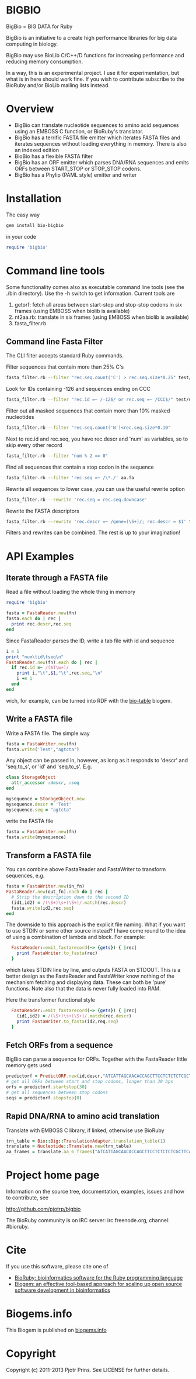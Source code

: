 # BIGBIO

BigBio = BIG DATA for Ruby

BigBio is an initiative to a create high performance libraries for big data
computing in biology.

BigBio may use BioLib C/C++/D functions for increasing performance and
reducing memory consumption.

In a way, this is an experimental project. I use it for
experimentation, but what is in here should work fine. If you wish to
contribute subscribe to the BioRuby and/or BioLib mailing lists
instead.

# Overview

* BigBio can translate nucleotide sequences to amino acid
  sequences using an EMBOSS C function, or BioRuby's translator.
* BigBio has a terrific FASTA file emitter which iterates FASTA files and
  iterates sequences without loading everything in memory. There is
  also an indexed edition
* BioBio has a flexible FASTA filter 
* BigBio has an ORF emitter which parses DNA/RNA sequences and emits
  ORFs between START_STOP or STOP_STOP codons.
* BigBio has a Phylip (PAML style) emitter and writer

# Installation

The easy way

```sh
gem install bio-bigbio
```

in your code

```ruby
require 'bigbio'
```

# Command line tools

Some functionality comes also as executable command line tools (see the
./bin directory). Use the -h switch to get information. Current tools
are 

1. getorf: fetch all areas between start-stop and stop-stop codons in six frames (using EMBOSS when biolib is available)
2. nt2aa.rb: translate in six frames (using EMBOSS when biolib is available)
3. fasta_filter.rb

## Command line Fasta Filter

The CLI filter accepts standard Ruby commands. 

Filter sequences that contain more than 25% C's

```sh
fasta_filter.rb --filter "rec.seq.count('C') > rec.seq.size*0.25" test/data/fasta/nt.fa
```

Look for IDs containing -126 and sequences ending on CCC

```sh
fasta_filter.rb --filter "rec.id =~ /-126/ or rec.seq =~ /CCC$/" test/data/fasta/nt.fa
```

Filter out all masked sequences that contain more than 10% masked
nucleotides

```sh
fasta_filter.rb --filter "rec.seq.count('N')<rec.seq.size*0.10" 
```

Next to rec.id and rec.seq, you have rec.descr and 'num' as variables,
so to skip every other record

```sh
fasta_filter.rb --filter "num % 2 == 0" 
```

Find all sequences that contain a stop codon in the sequence

```sh
fasta_filter.rb --filter 'rec.seq =~ /\*./' aa.fa
```

Rewrite all sequences to lower case, you can use the useful rewrite
option

```sh
fasta_filter.rb --rewrite 'rec.seq = rec.seq.downcase'
```

Rewrite the FASTA descriptors

```sh
fasta_filter.rb --rewrite 'rec.descr =~ /gene=(\S+)/; rec.descr = $1' test.fa
```


Filters and rewrites can be combined. The rest is up to your imagination!

# API Examples

## Iterate through a FASTA file

Read a file without loading the whole thing in memory

```ruby
require 'bigbio'

fasta = FastaReader.new(fn)
fasta.each do | rec |
  print rec.descr,rec.seq
end
```

Since FastaReader parses the ID, write a tab file with id and sequence

```ruby
i = 1
print "num\tid\tseq\n"
FastaReader.new(fn).each do | rec |
  if rec.id =~ /(AT\w+)/
    print i,"\t",$1,"\t",rec.seq,"\n"
    i += 1
  end
end
```

wich, for example, can be turned into RDF with the
[bio-table](https://github.com/pjotrp/bioruby-table) biogem.

## Write a FASTA file

Write a FASTA file. The simple way

```ruby
fasta = FastaWriter.new(fn)
fasta.write('Test',"agtcta")
```

Any object can be passed in, however, as long as it responds to
'descr' and 'seq.to_s', or 'id' and 'seq.to_s'. E.g.

```ruby
class StorageObject
  attr_accessor :descr, :seq
end

mysequence = StorageObject.new
mysequence.descr = 'Test'
mysequence.seq = "agtcta"
```

write the FASTA file

```ruby
fasta = FastaWriter.new(fn)
fasta.write(mysequence)
```

## Transform a FASTA file

You can combine above FastaReader and FastaWriter to transform
sequences, e.g.

```ruby
fasta = FastaWriter.new(in_fn)
FastaReader.new(out_fn).each do | rec |
  # Strip the description down to the second ID
  (id1,id2) = /(\S+)\s+(\S+)/.match(rec.descr)
  fasta.write(id2,rec.seq)
end
```

The downside to this approach is the explicit file naming. What if you
want to use STDIN or some other source instead? I have come round to
the idea of using a combination of lambda and block. For example:

```ruby
  FastaReader::emit_fastarecord(-> {gets}) { |rec|
    print FastaWriter.to_fasta(rec)
  }
```

which takes STDIN line by line, and outputs FASTA on STDOUT. This is 
a better design as the FastaReader and FastaWriter know nothing of
the mechanism fetching and displaying data. These can both be 'pure' 
functions. Note also that the data is never fully loaded into RAM.

Here the transformer functional style

```ruby
  FastaReader::emit_fastarecord(-> {gets}) { |rec|
    (id1,id2) = /(\S+)\s+(\S+)/.match(rec.descr)
    print FastaWriter.to_fasta(id2,req.seq)
  }
```

## Fetch ORFs from a sequence

BigBio can parse a sequence for ORFs. Together with the FastaReader
little memory gets used

```ruby
predictorf = PredictORF.new(id,descr,"ATCATTAGCAACACCAGCTTCCTCTCTCTCGCTTCAAAGTTCACTACTCGTGGATCTCGT")
# get all ORFs between start and stop codons, longer than 30 bps
orfs = predictorf.startstop(30)
# get all sequences between stop codons
seqs = predictorf.stopstop(0)
```

## Rapid DNA/RNA to amino acid translation

Translate with EMBOSS C library, if linked, otherwise use BioRuby

```ruby
trn_table = Bio::Big::TranslationAdapter.translation_table(1)
translate = Nucleotide::Translate.new(trn_table)
aa_frames = translate.aa_6_frames("ATCATTAGCAACACCAGCTTCCTCTCTCTCGCTTCAAAGTTCACTACTCGTGGATCTCGT")
```

# Project home page

Information on the source tree, documentation, examples, issues and
how to contribute, see

  http://github.com/pjotrp/bigbio

The BioRuby community is on IRC server: irc.freenode.org, channel: #bioruby.

# Cite

If you use this software, please cite one of
  
* [BioRuby: bioinformatics software for the Ruby programming language](http://dx.doi.org/10.1093/bioinformatics/btq475)
* [Biogem: an effective tool-based approach for scaling up open source software development in bioinformatics](http://dx.doi.org/10.1093/bioinformatics/bts080)

# Biogems.info

This Biogem is published on [biogems.info](http://biogems.info/index.html#bigbio)

# Copyright

Copyright (c) 2011-2013 Pjotr Prins. See LICENSE for further details.

